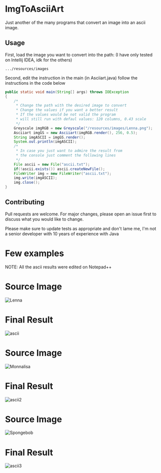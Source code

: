 # ImgToAsciiArt

Just another of the many programs that convert an image into an ascii image.

## Usage

First, load the image you want to convert into the path: (I have only tested on Intellij IDEA, idk for the others)
```
.../resources/images
```
Second, edit the instruction in the main (in Asciiart.java) follow the instructions in the code below

```java
public static void main(String[] args) throws IOException 
{
    /*
     * Change the path with the desired image to convert
     * Change the values if you want a better result
     * If the values would be not valid the program
     * will still run with defaul values: 120 columns, 0.43 scale
     */
    Greyscale imgRGB = new Greyscale("/resources/images/Lenna.png");
    Asciiart imgGS = new Asciiart(imgRGB.render(), 256, 0.5);
    String imgASCII = imgGS.render();
    System.out.println(imgASCII);
    /*
     * In case you just want to admire the result from
     * the console just comment the following lines
     */
    File ascii = new File("ascii.txt");
    if(!ascii.exists()) ascii.createNewFile();
    FileWriter img = new FileWriter("ascii.txt");
    img.write(imgASCII);
    img.close();
}
```

## Contributing
Pull requests are welcome. For major changes, please open an issue first to discuss what you would like to change.

Please make sure to update tests as appropriate and don't lame me, I'm not a senior developer with 10 years of experience with Java 

# Few examples
NOTE: All the ascii results were edited on Notepad++

# Source Image
![Lenna](https://user-images.githubusercontent.com/31989626/118847504-1630c200-b8ce-11eb-955a-4260bc221f80.png)

# Final Result
![ascii](https://user-images.githubusercontent.com/31989626/118869430-afb79e00-b8e5-11eb-93da-7fc7ae30bc31.PNG)

# Source Image
![Monnalisa](https://user-images.githubusercontent.com/31989626/118868626-b1cd2d00-b8e4-11eb-90ed-0aac29d70b42.jpg)

# Final Result
![ascii2](https://user-images.githubusercontent.com/31989626/118870073-73387200-b8e6-11eb-8ebd-880d3115a880.PNG)

# Source Image
![Spongebob](https://user-images.githubusercontent.com/31989626/118869525-c8c04f00-b8e5-11eb-88d5-9feeac4ff336.jpg)

# Final Result
![ascii3](https://user-images.githubusercontent.com/31989626/118869862-340a2100-b8e6-11eb-9e74-e2e5967bd83d.PNG)


